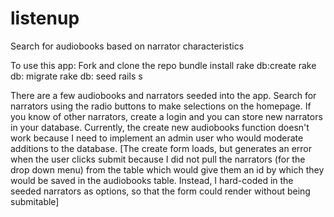 # listenup
Search for audiobooks based on narrator characteristics


To use this app:
Fork and clone the repo
bundle install
rake db:create
rake db: migrate
rake db: seed
rails s

There are a few audiobooks and narrators seeded into the app.  Search for narrators using the radio buttons to make selections on the homepage.  If you know of other narrators, create a login and you can store new narrators in your database.  Currently, the create new audiobooks function doesn't work because I need to implement an admin user who would moderate additions to the database.  [The create form loads, but generates an error when the user clicks submit because I did not pull the narrators (for the drop down menu) from the table which would give them an id by which they would be saved in the audiobooks table.  Instead, I hard-coded in the seeded narrators as options, so that the form could render without being submitable]
